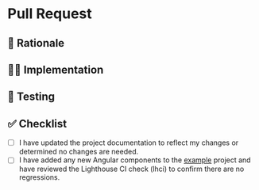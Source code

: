 
# Pull Request

## 🤨 Rationale

<!---
Provide some background and a description of your work.
What problem does this change solve?

Include links to issues, work items, or other discussions.
-->

## 👩‍💻 Implementation

<!---
Describe how the change addresses the problem. Consider factors such as complexity, alternative solutions, performance impact, etc. 

Consider listing files with important changes or comment on them directly in the pull request.
-->

## 🧪 Testing

<!---
Detail the testing done to ensure this submission meets requirements. 

Include automated/manual test additions or modifications, testing done on a local build, private CI run results, and additional testing not covered by automatic pull request validation.
-->

## ✅ Checklist

<!--- Review the list and put an x in the boxes that apply or ~~strike through~~ around items that don't (along with an explanation). -->

- [ ] I have updated the project documentation to reflect my changes or determined no changes are needed.
- [ ] I have added any new Angular components to the [example](/angular-workspace/projects/example-client-app) project and have reviewed the Lighthouse CI check (lhci) to confirm there are no regressions.
